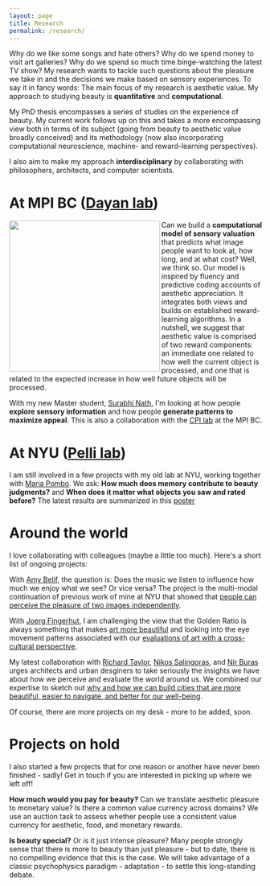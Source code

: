 ```yaml
---
layout: page
title: Research
permalink: /research/
---
```


Why do we like some songs and hate others? Why do we spend money to visit art galleries? Why do we spend so much time binge-watching the latest TV show? My research wants to tackle such questions about the pleasure we take in and the decisions we make based on sensory experiences. To say it in fancy words: The main focus of my research is aesthetic value. My approach to studying beauty is **quantitative** and **computational**.

My PhD thesis encompasses a series of studies on the experience of beauty. My current work follows up on this and takes a more encompassing view both in terms of its subject (going from beauty to aesthetic value broadly conceived) and its methodology (now also incorporating computational neuroscience, machine- and reward-learning perspectives).

I also aim to make my approach **interdisciplinary** by collaborating with philosophers, architects, and computer scientists.

# At MPI BC ([Dayan lab](https://www.kyb.tuebingen.mpg.de/computational-neuroscience))

<img src="https://aenneb.github.io/files/model%20illustration%20SAB%20report.png" width="300" align="left" padding="25px">  Can we build a **computational model of sensory valuation** that predicts what image people want to look at, how long, and at what cost? Well, we think so. Our model is inspired by fluency and predictive coding accounts of aesthetic appreciation. It integrates both views and builds on established reward-learning algorithms. In a nutshell, we suggest that aesthetic value is comprised of two reward components: an immediate one related to how well the current object is processed, and one that is related to the expected increase in how well future objects will be processed.

With my new Master student, [Surabhi Nath](https://surabhisnath.github.io/), I'm looking at how people **explore sensory information** and how people **generate patterns to maximize appeal**. This is also a collaboration with the [CPI lab](https://cpilab.org/) at the MPI BC.

# At NYU ([Pelli lab](https://denispelli.com/welcome.html))

I am still involved in a few projects with my old lab at NYU, working together with [Maria Pombo](https://twitter.com/mari_pombo?lang=en). We ask: **How much does memory contribute to beauty judgments?** and **When does it matter what objects you saw and rated before?** The latest results are summarized in this [poster](https://www.researchgate.net/publication/354074575_How_sequential_dependencies_affect_the_intraindividual_variability_of_beauty_judgment)

# Around the world

I love collaborating with colleagues (maybe a little too much). Here's a short list of ongoing projects:

With [Amy Belif](http://www.amybelfi.com/), the question is: Does the music we listen to influence how much we enjoy what we see? Or vice versa? The project is the multi-modal continuation of previous work of mine at NYU that showed that [people can perceive the pleasure of two images independently](https://link.springer.com/article/10.3758/s13423-019-01695-6).

With [Joerg Fingerhut](https://www.einsteinmindbrain.de/einstein-group-berlin-2015-2019/joerg-fingerhut/), I am challenging the view that the Golden Ratio is always something that makes [art more beautiful](https://pure.mpg.de/pubman/faces/ViewItemOverviewPage.jsp?itemId=item_3264809) and looking into the eye movement patterns associated with our [evaluations of art with a cross-cultural perspective](https://pure.mpg.de/pubman/faces/ViewItemOverviewPage.jsp?itemId=item_3264805).

My latest collaboration with [Richard Taylor](https://blogs.uoregon.edu/richardtaylor/), [Nikos Salingoras](https://en.wikipedia.org/wiki/Nikos_Salingaros), and [Nir Buras](https://www.billhalal.com/blog/dr-nir-buras/) urges architects and urban desginers to take seriously the insights we have about how we perceive and evaluate the world around us. We combined our expertise to sketch out [why and how we can build cities that are more beautiful, easier to navigate, and better for our well-being](https://www.mdpi.com/2413-8851/6/1/3).

Of course, there are more projects on my desk - more to be added, soon.

# Projects on hold

I also started a few projects that for one reason or another have never been finished - sadly! Get in touch if you are interested in picking up where we left off!

**How much would you pay for beauty?** Can we translate aesthetic pleasure to monetary value? Is there a common value currency across domains? We use an auction task to assess whether people use a consistent value currency for aesthetic, food, and monetary rewards. 

**Is beauty special?** Or is it just intense pleasure? Many people strongly sense that there is more to beauty than just pleasure - but to date, there is no compelling evidence that this is the case. We will take advantage of a classic psychophysics paradigm - adaptation - to settle this long-standing debate.
